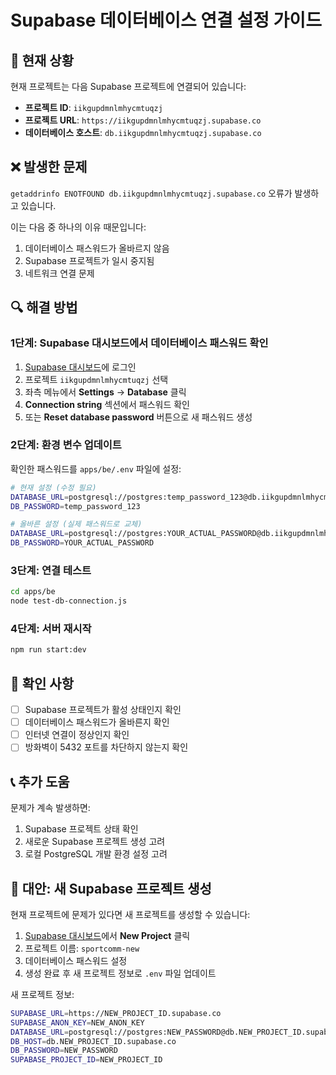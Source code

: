 # Supabase 데이터베이스 연결 설정 가이드

## 🔧 현재 상황

현재 프로젝트는 다음 Supabase 프로젝트에 연결되어 있습니다:

- **프로젝트 ID**: `iikgupdmnlmhycmtuqzj`
- **프로젝트 URL**: `https://iikgupdmnlmhycmtuqzj.supabase.co`
- **데이터베이스 호스트**: `db.iikgupdmnlmhycmtuqzj.supabase.co`

## ❌ 발생한 문제

`getaddrinfo ENOTFOUND db.iikgupdmnlmhycmtuqzj.supabase.co` 오류가 발생하고 있습니다.

이는 다음 중 하나의 이유 때문입니다:

1. 데이터베이스 패스워드가 올바르지 않음
2. Supabase 프로젝트가 일시 중지됨
3. 네트워크 연결 문제

## 🔍 해결 방법

### 1단계: Supabase 대시보드에서 데이터베이스 패스워드 확인

1. [Supabase 대시보드](https://supabase.com/dashboard)에 로그인
2. 프로젝트 `iikgupdmnlmhycmtuqzj` 선택
3. 좌측 메뉴에서 **Settings** → **Database** 클릭
4. **Connection string** 섹션에서 패스워드 확인
5. 또는 **Reset database password** 버튼으로 새 패스워드 생성

### 2단계: 환경 변수 업데이트

확인한 패스워드를 `apps/be/.env` 파일에 설정:

```bash
# 현재 설정 (수정 필요)
DATABASE_URL=postgresql://postgres:temp_password_123@db.iikgupdmnlmhycmtuqzj.supabase.co:5432/postgres
DB_PASSWORD=temp_password_123

# 올바른 설정 (실제 패스워드로 교체)
DATABASE_URL=postgresql://postgres:YOUR_ACTUAL_PASSWORD@db.iikgupdmnlmhycmtuqzj.supabase.co:5432/postgres
DB_PASSWORD=YOUR_ACTUAL_PASSWORD
```

### 3단계: 연결 테스트

```bash
cd apps/be
node test-db-connection.js
```

### 4단계: 서버 재시작

```bash
npm run start:dev
```

## 🎯 확인 사항

- [ ] Supabase 프로젝트가 활성 상태인지 확인
- [ ] 데이터베이스 패스워드가 올바른지 확인
- [ ] 인터넷 연결이 정상인지 확인
- [ ] 방화벽이 5432 포트를 차단하지 않는지 확인

## 📞 추가 도움

문제가 계속 발생하면:

1. Supabase 프로젝트 상태 확인
2. 새로운 Supabase 프로젝트 생성 고려
3. 로컬 PostgreSQL 개발 환경 설정 고려

## 🔄 대안: 새 Supabase 프로젝트 생성

현재 프로젝트에 문제가 있다면 새 프로젝트를 생성할 수 있습니다:

1. [Supabase 대시보드](https://supabase.com/dashboard)에서 **New Project** 클릭
2. 프로젝트 이름: `sportcomm-new`
3. 데이터베이스 패스워드 설정
4. 생성 완료 후 새 프로젝트 정보로 `.env` 파일 업데이트

새 프로젝트 정보:

```bash
SUPABASE_URL=https://NEW_PROJECT_ID.supabase.co
SUPABASE_ANON_KEY=NEW_ANON_KEY
DATABASE_URL=postgresql://postgres:NEW_PASSWORD@db.NEW_PROJECT_ID.supabase.co:5432/postgres
DB_HOST=db.NEW_PROJECT_ID.supabase.co
DB_PASSWORD=NEW_PASSWORD
SUPABASE_PROJECT_ID=NEW_PROJECT_ID
```
